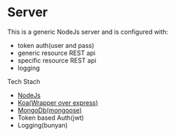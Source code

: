 # Server

This is a generic NodeJs server and is configured with:
- token auth(user and pass)
- generic resource REST api
- specific resource REST api
- logging

Tech Stach
- [NodeJs](https://nodejs.org/en/download/)
- [Koa(Wrapper over express)](https://koajs.com/)
- [MongoDb(mongoose)](https://www.mongodb.com/try/download/community)
- Token based Auth(jwt)
- Logging(bunyan)